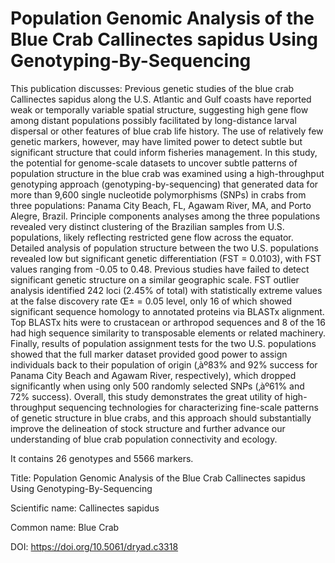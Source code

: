 # Population Genomic Analysis of the Blue Crab Callinectes sapidus Using Genotyping-By-Sequencing

This publication discusses: Previous genetic studies of the blue crab Callinectes sapidus along the U.S. Atlantic and Gulf coasts have reported weak or temporally variable spatial structure, suggesting high gene flow among distant populations possibly facilitated by long-distance larval dispersal or other features of blue crab life history. The use of relatively few genetic markers, however, may have limited power to detect subtle but significant structure that could inform fisheries management. In this study, the potential for genome-scale datasets to uncover subtle patterns of population structure in the blue crab was examined using a high-throughput genotyping approach (genotyping-by-sequencing) that generated data for more than 9,600 single nucleotide polymorphisms (SNPs) in crabs from three populations: Panama City Beach, FL, Agawam River, MA, and Porto Alegre, Brazil. Principle components analyses among the three populations revealed very distinct clustering of the Brazilian samples from U.S. populations, likely reflecting restricted gene flow across the equator. Detailed analysis of population structure between the two U.S. populations revealed low but significant genetic differentiation (FST = 0.0103), with FST values ranging from -0.05 to 0.48. Previous studies have failed to detect significant genetic structure on a similar geographic scale. FST outlier analysis identified 242 loci (2.45% of total) with statistically extreme values at the false discovery rate Œ± = 0.05 level, only 16 of which showed significant sequence homology to annotated proteins via BLASTx alignment. Top BLASTx hits were to crustacean or arthropod sequences and 8 of the 16 had high sequence similarity to transposable elements or related machinery. Finally, results of population assignment tests for the two U.S. populations showed that the full marker dataset provided good power to assign individuals back to their population of origin (‚àº83% and 92% success for Panama City Beach and Agawam River, respectively), which dropped significantly when using only 500 randomly selected SNPs (‚àº61% and 72% success). Overall, this study demonstrates the great utility of high-throughput sequencing technologies for characterizing fine-scale patterns of genetic structure in blue crabs, and this approach should substantially improve the delineation of stock structure and further advance our understanding of blue crab population connectivity and ecology.

It contains 26 genotypes and 5566 markers.

Title: Population Genomic Analysis of the Blue Crab Callinectes sapidus Using Genotyping-By-Sequencing

Scientific name: Callinectes sapidus

Common name: Blue Crab

DOI: https://doi.org/10.5061/dryad.c3318


